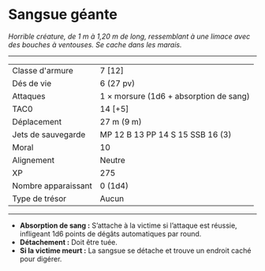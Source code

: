 # Sangsue géante


*Horrible créature, de 1 m à 1,20 m de long, ressemblant à une limace
avec des bouches à ventouses. Se cache dans les marais.*

-----

|                     |                                        |
| ------------------- | -------------------------------------- |
| Classe d'armure     | 7 \[12\]                               |
| Dés de vie          | 6 (27 pv)                              |
| Attaques            | 1 × morsure (1d6 + absorption de sang) |
| TAC0                | 14 \[+5\]                              |
| Déplacement         | 27 m (9 m)                             |
| Jets de sauvegarde  | MP 12 B 13 PP 14 S 15 SSB 16 (3)       |
| Moral               | 10                                     |
| Alignement          | Neutre                                 |
| XP                  | 275                                    |
| Nombre apparaissant | 0 (1d4)                                |
| Type de trésor      | Aucun                                  |

-----

  - **Absorption de sang :** S’attache à la victime si l’attaque est
    réussie, infligeant 1d6 points de dégâts automatiques par round.
  - **Détachement :** Doit être tuée.
  - **Si la victime meurt :** La sangsue se détache et trouve un endroit
    caché pour digérer.